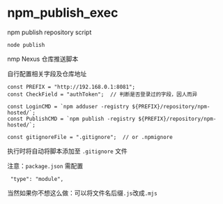 # npm_publish_exec
npm publish repository script



```
node publish
```


nmp Nexus 仓库推送脚本

自行配置相关字段及仓库地址
```
const PREFIX = "http://192.168.0.1:8081";
const CheckField = "authToken";  // 判断是否登录过的字段，因人而异

const LoginCMD = `npm adduser -registry ${PREFIX}/repository/npm-hosted/`;
const PublishCMD = `npm publish -registry ${PREFIX}/repository/npm-hosted/`;

const gitignoreFile = ".gitignore";  // or .npmignore
```

执行时将自动将脚本添加至 `.gitignore` 文件

注意：`package.json` 需配置
```
 "type": "module",
```
当然如果你不想这么做：可以将文件名后缀`.js`改成`.mjs`
